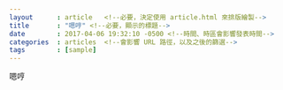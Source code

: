 ```yaml
---
layout      : article   <!--必要，決定使用 article.html 來排版繪製-->
title       : "嗯哼" <!--必要，顯示的標題-->
date        : 2017-04-06 19:32:10 -0500 <!--時間、時區會影響發表時間-->
categories  : articles  <!--會影響 URL 路徑，以及之後的篩選-->
tags        : [sample]
---
```

嗯哼
